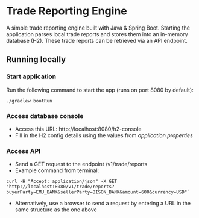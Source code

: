 # Trade Reporting Engine

A simple trade reporting engine built with Java & Spring Boot. Starting the application parses local trade reports and
stores them into an in-memory database (H2). These trade reports can be retrieved via an API endpoint.

## Running locally

### Start application

Run the following command to start the app (runs on port 8080 by default):

`./gradlew bootRun`

### Access database console

- Access this URL: http://localhost:8080/h2-console
- Fill in the H2 config details using the values from _application.properties_

### Access API

- Send a GET request to the endpoint /v1/trade/reports
- Example command from terminal:

```commandline
curl -H "Accept: application/json" -X GET "http://localhost:8080/v1/trade/reports?buyerParty=EMU_BANK&sellerParty=BISON_BANK&amount=600&currency=USD"`
```

- Alternatively, use a browser to send a request by entering a URL in the same structure as the one above